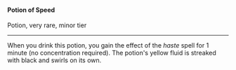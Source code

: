 #### Potion of Speed

Potion, very rare, minor tier

---

When you drink this potion, you gain the effect of the *haste* spell for 1 minute (no concentration required). The potion's yellow fluid is streaked with black and swirls on its own.